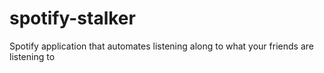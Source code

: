 # spotify-stalker
Spotify application that automates listening along to what your friends are listening to 
